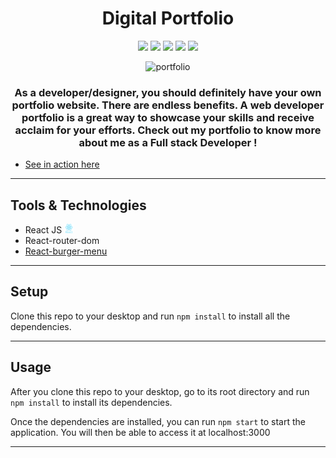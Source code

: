 <h1 align="center">Digital Portfolio</h1>
<p align="center">
<img src="https://img.shields.io/badge/-React-61DAFB?style=flat-square&logo=react&logoColor=black" >
<img src="https://img.shields.io/badge/npm-v7.0.0-blue.svg">
<img src="https://img.shields.io/badge/-HTML5-E34F26?style=flat-square&logo=html5&logoColor=white">
<img src="https://img.shields.io/badge/-CSS3-1572B6?style=flat-square&logo=css3">
<img src="https://img.shields.io/badge/-Nodejs-339933?style=flat-square&logo=Node.js&logoColor=white">
</p>

<div align="center" width="50">
  <img src="https://user-images.githubusercontent.com/32289626/126982432-3a021293-f5b3-4c57-bf70-01a9538a77ab.png"" alt="portfolio"  width="950"/>
</div>

<h3 align="center">As a developer/designer, you should definitely have your own portfolio website. There are endless benefits. A web developer portfolio is a great way to showcase your skills and receive acclaim for your efforts. Check out my portfolio to know more about me as a Full stack Developer !
</h3>

- [See in action here](https://gaurangimane.netlify.app/)

---

## Tools & Technologies
- React JS <img src="https://raw.githubusercontent.com/devicons/devicon/master/icons/react/react-original-wordmark.svg" alt="react" width="15" height="15"/>
- React-router-dom
- [React-burger-menu](https://www.npmjs.com/package/react-burger-menu)

--- 

## Setup
Clone this repo to your desktop and run `npm install` to install all the dependencies.

---

## Usage
After you clone this repo to your desktop, go to its root directory and run `npm install` to install its dependencies.

Once the dependencies are installed, you can run  `npm start` to start the application. You will then be able to access it at localhost:3000


---

